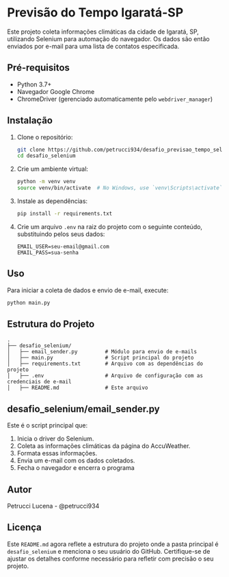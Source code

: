 # Previsão do Tempo Igaratá-SP

Este projeto coleta informações climáticas da cidade de Igaratá, SP, utilizando Selenium para automação do navegador. Os dados são então enviados por e-mail para uma lista de contatos especificada.

## Pré-requisitos

- Python 3.7+
- Navegador Google Chrome
- ChromeDriver (gerenciado automaticamente pelo `webdriver_manager`)

## Instalação

1. Clone o repositório:

   ```sh
   git clone https://github.com/petrucci934/desafio_previsao_tempo_selenium.git
   cd desafio_selenium
   ```

2. Crie um ambiente virtual:

   ```sh
   python -m venv venv
   source venv/bin/activate  # No Windows, use `venv\Scripts\activate`
   ```

3. Instale as dependências:

   ```sh
   pip install -r requirements.txt
   ```

4. Crie um arquivo `.env` na raiz do projeto com o seguinte conteúdo, substituindo pelos seus dados:

   ```env
   EMAIL_USER=seu-email@gmail.com
   EMAIL_PASS=sua-senha
   ```

## Uso

Para iniciar a coleta de dados e envio de e-mail, execute:

```sh
python main.py
```

## Estrutura do Projeto

```
.
├── desafio_selenium/
│   ├── email_sender.py         # Módulo para envio de e-mails
│   ├── main.py                 # Script principal do projeto
│   ├── requirements.txt        # Arquivo com as dependências do projeto
│   ├── .env                    # Arquivo de configuração com as credenciais de e-mail
│   ├── README.md               # Este arquivo

```

## desafio_selenium/email_sender.py

Este é o script principal que:
1. Inicia o driver do Selenium.
2. Coleta as informações climáticas da página do AccuWeather.
3. Formata essas informações.
4. Envia um e-mail com os dados coletados.
5. Fecha o navegador e encerra o programa

## Autor
Petrucci Lucena - @petrucci934

## Licença


Este `README.md` agora reflete a estrutura do projeto onde a pasta principal é `desafio_selenium` e menciona o seu usuário do GitHub. Certifique-se de ajustar os detalhes conforme necessário para refletir com precisão o seu projeto.
